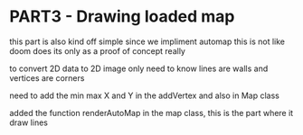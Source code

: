 # PART3 - Drawing loaded map

this part is also kind off simple since we impliment automap
this is not like doom does its only as a proof of concept really

to convert 2D data to 2D image only need to know lines are walls and vertices are corners

need to add the min max X and Y  in the addVertex and also in Map class

added the function renderAutoMap in the map class, this is the part where it draw lines
